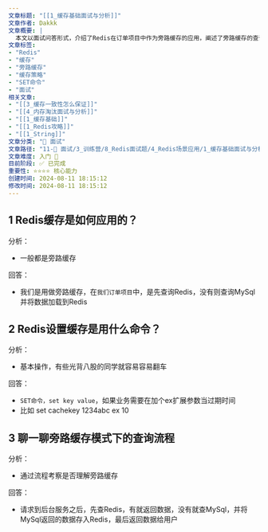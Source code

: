 ```yaml
---
文章标题: "[[1_缓存基础面试与分析]]" 
文章作者: Dakkk
文章概要: |
  本文以面试问答形式，介绍了Redis在订单项目中作为旁路缓存的应用，阐述了旁路缓存的查询流程，并讲解了Redis设置缓存的SET命令及过期时间参数，旨在帮助理解缓存基础。
文章标签:
- "Redis"
- "缓存"
- "旁路缓存"
- "缓存策略"
- "SET命令"
- "面试"
相关文章:
- "[[3_缓存一致性怎么保证]]"
- "[[4_内存淘汰面试与分析]]"
- "[[1_缓存基础]]"
- "[[1_Redis攻略]]"
- "[[1_String]]"
文章分类: "🎉 面试"
文章路径: "11-🎉 面试/3_训练营/8_Redis面试题/4_Redis场景应用/1_缓存基础面试与分析.md"
文章难度: 入门 🌱
目前阶段: ✅ 已完成
重要性: ⭐⭐⭐⭐ 核心能力
创建时间: 2024-08-11 18:15:12
修改时间: 2024-08-11 18:15:12
---
```


## 1 Redis缓存是如何应用的？

分析：
- 一般都是旁路缓存

回答：
- 我们是用做旁路缓存，在`我们订单项目`中，是先查询Redis，没有则查询MySql并将数据加载到Redis

## 2 Redis设置缓存是用什么命令？

分析：
- 基本操作，有些光背八股的同学就容易容易翻车

回答：
- `SET命令，set key value`，如果业务需要在加个ex扩展参数当过期时间
- 比如 set cachekey 1234abc ex 10

## 3 聊一聊旁路缓存模式下的查询流程

分析：
- 通过流程考察是否理解旁路缓存

回答：
- 请求到后台服务之后，先查Redis，有就返回数据，没有就查MySql，并将MySql返回的数据存入Redis，最后返回数据给用户





